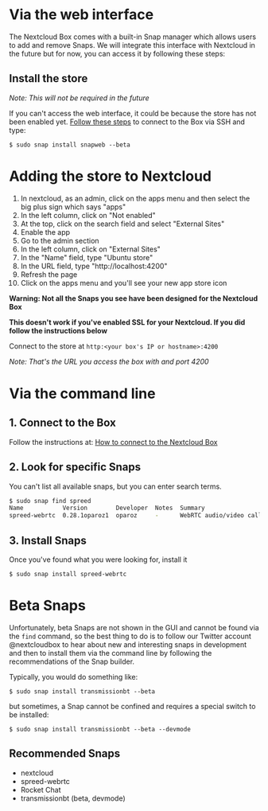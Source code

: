 # Via the web interface

The Nextcloud Box comes with a built-in Snap manager which allows users to add and remove Snaps. We will integrate this interface with Nextcloud in the future but for now, you can access it by following these steps:

## Install the store

*Note: This will not be required in the future*

If you can't access the web interface, it could be because the store has not been enabled yet. [Follow these steps](How-to-connect-to-the-Nextcloud-Box) to connect to the Box via SSH and type:

`$ sudo snap install snapweb --beta`

# Adding the store to Nextcloud

1. In nextcloud, as an admin, click on the apps menu and then select the big plus sign which says "apps"
1. In the left column, click on "Not enabled"
1. At the top, click on the search field and select "External Sites"
1. Enable the app
1. Go to the admin section
1. In the left column, click on "External Sites"
1. In the "Name" field, type "Ubuntu store"
1. In the URL field, type "http://localhost:4200"
1. Refresh the page
1. Click on the apps menu and you'll see your new app store icon

**Warning: Not all the Snaps you see have been designed for the Nextcloud Box**

**This doesn't work if you've enabled SSL for your Nextcloud. If you did follow the instructions below**

Connect to the store at `http:<your box's IP or hostname>:4200`

*Note: That's the URL you access the box with and port 4200*

# Via the command line

## 1. Connect to the Box

Follow the instructions at: [How to connect to the Nextcloud Box](How-to-connect-to-the-Nextcloud-Box)

## 2. Look for specific Snaps

You can't list all available snaps, but you can enter search terms.

```bash
$ sudo snap find spreed
Name           Version        Developer  Notes  Summary
spreed-webrtc  0.28.1oparoz1  oparoz     -      WebRTC audio/video calls and conferences
```
## 3. Install Snaps

Once you've found what you were looking for, install it

`$ sudo snap install spreed-webrtc`

# Beta Snaps

Unfortunately, beta Snaps are not shown in the GUI and cannot be found via the `find` command, so the best thing to do is to follow our Twitter account @nextcloudbox to hear about new and interesting snaps in development and then to install them via the command line by following the recommendations of the Snap builder.

Typically, you would do something like:

`$ sudo snap install transmissionbt --beta`

but sometimes, a Snap cannot be confined and requires a special switch to be installed:

`$ sudo snap install transmissionbt --beta --devmode`

## Recommended Snaps

* nextcloud
* spreed-webrtc
* Rocket Chat
* transmissionbt (beta, devmode)
